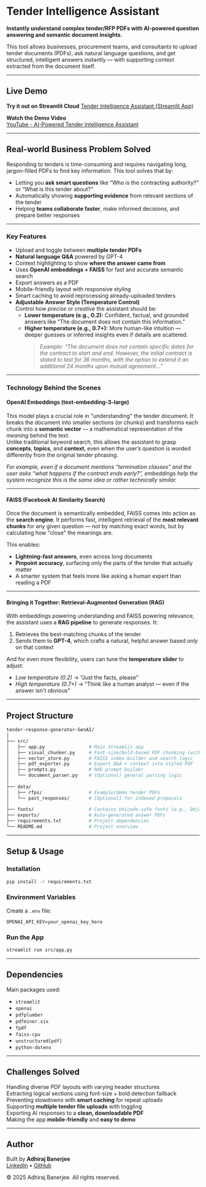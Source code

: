 # Tender Intelligence Assistant

**Instantly understand complex tender/RFP PDFs with AI-powered question answering and semantic document insights.**

This tool allows businesses, procurement teams, and consultants to upload tender documents (PDFs), ask natural language questions, and get structured, intelligent answers instantly — with supporting context extracted from the document itself.

---

## Live Demo

**Try it out on Streamlit Cloud** 
[Tender Intelligence Assistant (Streamlit App)](https://adhirajbane-rfp-response-generator-genai.streamlit.app/)

**Watch the Demo Video**  
[YouTube - AI-Powered Tender Intelligence Assistant](https://www.youtube.com/watch?v=7oWn1RbKPYs)

---

## Real-world Business Problem Solved

Responding to tenders is time-consuming and requires navigating long, jargon-filled PDFs to find key information. This tool solves that by:

- Letting you **ask smart questions** like “Who is the contracting authority?” or “What is this tender about?”
- Automatically showing **supporting evidence** from relevant sections of the tender
- Helping **teams collaborate faster**, make informed decisions, and prepare better responses

---

### Key Features

- Upload and toggle between **multiple tender PDFs**
- **Natural language Q&A** powered by GPT-4
- Context highlighting to show **where the answer came from**
- Uses **OpenAI embeddings + FAISS** for fast and accurate semantic search
- Export answers as a PDF
- Mobile-friendly layout with responsive styling
- Smart caching to avoid reprocessing already-uploaded tenders
- **Adjustable Answer Style (Temperature Control)**  
  Control how *precise* or *creative* the assistant should be:
  - **Lower temperature (e.g., 0.2):** Confident, factual, and grounded answers like “The document does not contain this information.”
  - **Higher temperature (e.g., 0.7+):** More human-like intuition — deeper guesses or inferred insights even if details are scattered.  
    > *Example: “The document does not contain specific dates for the contract to start and end. However, the initial contract is stated to last for 36 months, with the option to extend it an additional 24 months upon mutual agreement…”*

---

### Technology Behind the Scenes

#### **OpenAI Embeddings (text-embedding-3-large)**
This model plays a crucial role in "understanding" the tender document. It breaks the document into smaller sections (or chunks) and transforms each chunk into a **semantic vector** — a mathematical representation of the *meaning* behind the text.  
Unlike traditional keyword search, this allows the assistant to grasp **concepts**, **topics**, and **context**, even when the user’s question is worded differently from the original tender phrasing.

*For example, even if a document mentions “termination clauses” and the user asks “what happens if the contract ends early?”, embeddings help the system recognize this is the same idea or rather technically similar.*

---

#### **FAISS (Facebook AI Similarity Search)**
Once the document is semantically embedded, FAISS comes into action as the **search engine**. It performs fast, intelligent retrieval of the **most relevant chunks** for any given question — not by matching exact words, but by calculating how "close" the meanings are.

This enables:
- **Lightning-fast answers**, even across long documents
- **Pinpoint accuracy**, surfacing only the parts of the tender that actually matter
- A smarter system that feels more like asking a human expert than reading a PDF

---

#### **Bringing it Together: Retrieval-Augmented Generation (RAG)**
With embeddings powering understanding and FAISS powering relevance, the assistant uses a **RAG pipeline** to generate responses. It:
1. Retrieves the best-matching chunks of the tender
2. Sends them to **GPT-4**, which crafts a natural, helpful answer based *only* on that context

And for even more flexibility, users can tune the **temperature slider** to adjust:
- *Low temperature (0.2)* -> “Just the facts, please”
- *High temperature (0.7+)* -> “Think like a human analyst — even if the answer isn't obvious”

---

## Project Structure

```bash
tender-response-generator-GenAI/
│
├── src/
│   ├── app.py                # Main Streamlit app
│   ├── visual_chunker.py     # Font-size/bold-based PDF chunking (with fallback)
│   ├── vector_store.py       # FAISS index builder and search logic
│   ├── pdf_exporter.py       # Export Q&A + context into styled PDF
│   ├── prompts.py            # RAG prompt builder
│   └── document_parser.py    # (Optional) general parsing logic
│
├── data/
│   ├── rfps/                 # Example/demo tender PDFs
│   └── past_responses/       # [Optional] for indexed proposals
│
├── fonts/                    # Contains Unicode-safe fonts (e.g., DejaVuSans.ttf)
├── exports/                  # Auto-generated answer PDFs
├── requirements.txt          # Project dependencies
└── README.md                 # Project overview
```

---

## Setup & Usage

### Installation

```bash
pip install -r requirements.txt
```

### Environment Variables

Create a `.env` file:

```env
OPENAI_API_KEY=your_openai_key_here
```

### Run the App

```bash
streamlit run src/app.py
```

---

## Dependencies

Main packages used:

- `streamlit`
- `openai`
- `pdfplumber`
- `pdfminer.six`
- `fpdf`
- `faiss-cpu`
- `unstructured[pdf]`
- `python-dotenv`

---

## Challenges Solved

Handling diverse PDF layouts with varying header structures  
Extracting logical sections using font-size + bold detection fallback  
Preventing slowdowns with **smart caching** for repeat uploads  
Supporting **multiple tender file uploads** with toggling  
Exporting AI responses to a **clean, downloadable PDF**  
Making the app **mobile-friendly** and **easy to demo**

---

## Author

Built by **Adhiraj Banerjee**  
[LinkedIn](https://www.linkedin.com/in/adhiraj-banerjee) • [GitHub](https://github.com/adhirajbane13)

© 2025 Adhiraj Banerjee. All rights reserved.
